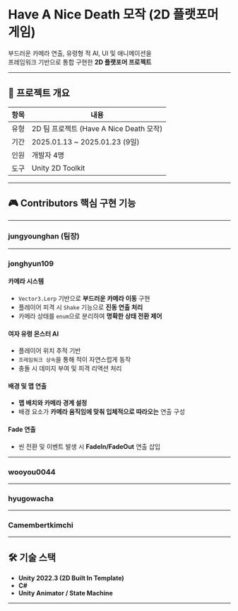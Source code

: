 # Have A Nice Death 모작 (2D 플랫포머 게임)

부드러운 카메라 연출, 유령형 적 AI, UI 및 애니메이션을  
프레임워크 기반으로 통합 구현한 **2D 플랫포머 프로젝트**

---

## 📌 프로젝트 개요

| 항목     | 내용                          |
|----------|-------------------------------|
| 유형     | 2D 팀 프로젝트 (Have A Nice Death 모작) |
| 기간     | 2025.01.13 ~ 2025.01.23 (9일) |
| 인원     | 개발자 4명                    |
| 도구     | Unity 2D Toolkit              |

---

## 🎮 Contributors 핵심 구현 기능

---
### jungyounghan (팀장)

<!-- 구현 기능 작성 예정 -->

---

### jonghyun109

#### 카메라 시스템
- `Vector3.Lerp` 기반으로 **부드러운 카메라 이동** 구현  
- 플레이어 피격 시 `Shake` 기능으로 **진동 연출 처리**  
- 카메라 상태를 `enum`으로 분리하여 **명확한 상태 전환 제어**  


#### 여자 유령 몬스터 AI
- 플레이어 위치 추적 기반
- `프레임워크 상속`을 통해 적이 자연스럽게 동작  
- 충돌 시 데미지 부여 및 피격 리액션 처리

#### 배경 및 맵 연출
- **맵 배치와 카메라 경계 설정**
- 배경 요소가 **카메라 움직임에 맞춰 입체적으로 따라오는** 연출 구성

#### Fade 연출
- 씬 전환 및 이벤트 발생 시 **FadeIn/FadeOut** 연출 삽입
---

### wooyou0044

<!-- 구현 기능 작성 예정 -->

---

### hyugowacha

<!-- 구현 기능 작성 예정 -->

---
### Camembertkimchi
<!-- 구현 기능 작성 예정 -->

---
## 🛠️ 기술 스택

- **Unity 2022.3 (2D Built In Template)**
- **C#**
- **Unity Animator / State Machine**

---
